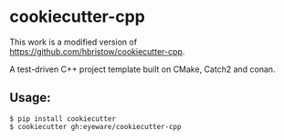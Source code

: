 cookiecutter-cpp
================

This work is a modified version of https://github.com/hbristow/cookiecutter-cpp.

A test-driven C++ project template built on CMake, Catch2 and conan.

Usage:
------

    $ pip install cookiecutter
    $ cookiecutter gh:eyeware/cookiecutter-cpp
